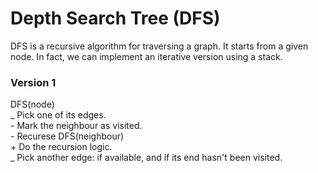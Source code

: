 # Depth Search Tree (DFS)

DFS is a recursive algorithm for traversing a graph. It starts from a given node. In fact, we can implement an iterative version using a stack.

### Version 1

DFS(node) <br/>
_ Pick one of its edges.<br/> - Mark the neighbour as visited.<br/> - Recurese DFS(neighbour)<br/> + Do the recursion logic.<br/>
_ Pick another edge: if available, and if its end hasn't been visited.<br/>
